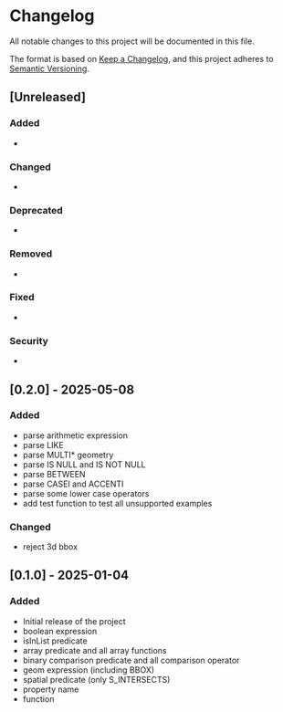 # Changelog

All notable changes to this project will be documented in this file.

The format is based on [Keep a Changelog](https://keepachangelog.com/en/1.0.0/),
and this project adheres to [Semantic Versioning](https://semver.org/spec/v2.0.0.html).

## [Unreleased]

### Added
- 

### Changed
- 

### Deprecated
- 

### Removed
- 

### Fixed
- 

### Security
- 

## [0.2.0] - 2025-05-08
### Added
- parse arithmetic expression
- parse LIKE
- parse MULTI* geometry
- parse IS NULL and IS NOT NULL
- parse BETWEEN
- parse CASEI and ACCENTI
- parse some lower case operators
- add test function to test all unsupported examples
### Changed
- reject 3d bbox

## [0.1.0] - 2025-01-04
### Added
- Initial release of the project
- boolean expression
- isInList predicate
- array predicate and all array functions
- binary comparison predicate and all comparison operator
- geom expression (including BBOX)
- spatial predicate (only S_INTERSECTS)
- property name
- function
